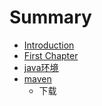 # Summary

* [Introduction](README.md)
* [First Chapter](chapter1.md)
* [java环境](javahuan_jing.md)
* [maven](maven.md)
   * 下载

